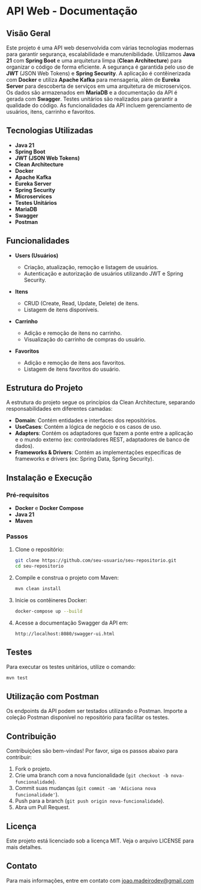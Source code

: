 # API Web - Documentação

## Visão Geral

Este projeto é uma API web desenvolvida com várias tecnologias modernas para garantir segurança, escalabilidade e manutenibilidade. Utilizamos **Java 21** com **Spring Boot** e uma arquitetura limpa (**Clean Architecture**) para organizar o código de forma eficiente. A segurança é garantida pelo uso de **JWT** (JSON Web Tokens) e **Spring Security**. A aplicação é contêinerizada com **Docker** e utiliza **Apache Kafka** para mensageria, além de **Eureka Server** para descoberta de serviços em uma arquitetura de microserviços. Os dados são armazenados em **MariaDB** e a documentação da API é gerada com **Swagger**. Testes unitários são realizados para garantir a qualidade do código. As funcionalidades da API incluem gerenciamento de usuários, itens, carrinho e favoritos.

## Tecnologias Utilizadas

- **Java 21**
- **Spring Boot**
- **JWT (JSON Web Tokens)**
- **Clean Architecture**
- **Docker**
- **Apache Kafka**
- **Eureka Server**
- **Spring Security**
- **Microservices**
- **Testes Unitários**
- **MariaDB**
- **Swagger**
- **Postman**

## Funcionalidades

- **Users (Usuários)**
  - Criação, atualização, remoção e listagem de usuários.
  - Autenticação e autorização de usuários utilizando JWT e Spring Security.
  
- **Itens**
  - CRUD (Create, Read, Update, Delete) de itens.
  - Listagem de itens disponíveis.

- **Carrinho**
  - Adição e remoção de itens no carrinho.
  - Visualização do carrinho de compras do usuário.

- **Favoritos**
  - Adição e remoção de itens aos favoritos.
  - Listagem de itens favoritos do usuário.

## Estrutura do Projeto

A estrutura do projeto segue os princípios da Clean Architecture, separando responsabilidades em diferentes camadas:

- **Domain**: Contém entidades e interfaces dos repositórios.
- **UseCases**: Contém a lógica de negócio e os casos de uso.
- **Adapters**: Contém os adaptadores que fazem a ponte entre a aplicação e o mundo externo (ex: controladores REST, adaptadores de banco de dados).
- **Frameworks & Drivers**: Contém as implementações específicas de frameworks e drivers (ex: Spring Data, Spring Security).

## Instalação e Execução

### Pré-requisitos

- **Docker** e **Docker Compose**
- **Java 21**
- **Maven**

### Passos

1. Clone o repositório:
    ```bash
    git clone https://github.com/seu-usuario/seu-repositorio.git
    cd seu-repositorio
    ```

2. Compile e construa o projeto com Maven:
    ```bash
    mvn clean install
    ```

3. Inicie os contêineres Docker:
    ```bash
    docker-compose up --build
    ```

4. Acesse a documentação Swagger da API em:
    ```
    http://localhost:8080/swagger-ui.html
    ```

## Testes

Para executar os testes unitários, utilize o comando:
```bash
mvn test
```

## Utilização com Postman

Os endpoints da API podem ser testados utilizando o Postman. Importe a coleção Postman disponível no repositório para facilitar os testes.

## Contribuição

Contribuições são bem-vindas! Por favor, siga os passos abaixo para contribuir:

1. Fork o projeto.
2. Crie uma branch com a nova funcionalidade (`git checkout -b nova-funcionalidade`).
3. Commit suas mudanças (`git commit -am 'Adiciona nova funcionalidade'`).
4. Push para a branch (`git push origin nova-funcionalidade`).
5. Abra um Pull Request.

## Licença

Este projeto está licenciado sob a licença MIT. Veja o arquivo LICENSE para mais detalhes.

## Contato

Para mais informações, entre em contato com joao.madeirodev@gmail.com
